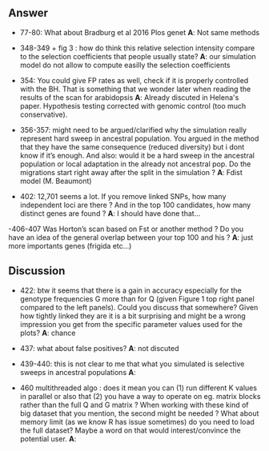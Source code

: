 
## Answer
- 77-80: What about Bradburg et al 2016 Plos genet
**A**: Not same methods

- 348-349 + fig 3 : how do think this relative selection intensity compare to the selection coefficients that people usually state?
**A**: our simulation model do not allow to compute easilly the selection coefficients 

- 354: You could give FP rates as well, check if it is properly controlled with the BH. That is something that we wonder later when reading the results of the scan for arabidopsis
**A**: Already discuted in Helena's paper. Hypothesis testing corrected with genomic control (too much conservative).

- 356-357: might need to be argued/clarified why the simulation really represent hard sweep in ancestral population. You argued in the method that they have the same consequence (reduced diversity)  but i dont know if it’s enough. And also: would it be a hard sweep in the ancestral population or local adaptation in the already not ancestral pop.
Do the migrations start right away after the split in the simulation ?
**A**: Fdist model (M. Beaumont)

- 402: 12,701 seems a lot. If you remove linked SNPs, how many independent loci are there ?
And in the top 100 candidates, how many distinct genes are found ?
**A**: I should have done that...

-406-407 Was Horton’s scan based on Fst or another method ? Do you have an idea of the general overlap between your top 100 and his ?
**A**: just more importants genes (frigida etc...)


## Discussion
- 422: btw it seems that there is a gain in accuracy especially for the genotype frequencies G more than for Q (given Figure 1 top right panel compared to the left panels). Could you discuss that somewhere? Given how tightly linked they are it is a bit surprising and might be a wrong impression you get from the specific parameter values used for the plots?
**A**: chance

- 437: what about false positives?
**A**: not discuted

- 439-440: this is not clear to me that what you simulated is selective sweeps in ancestral populations
**A**:

- 460 multithreaded algo : does it mean you can (1)  run different K values in parallel or also that (2) you have a way to operate on eg. matrix blocks  rather than the full Q and G matrix ? When working with these kind of big dataset that you mention, the second might be needed ? What about memory limit (as we know R has issue sometimes) do you need to load the full dataset? Maybe a word on that would interest/convince the potential user.
**A**: